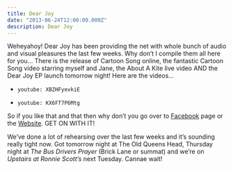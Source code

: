 ```yaml
---
title: Dear Joy
date: "2013-06-24T12:00:00.000Z"
description: Dear Joy
---
```

Weheyahoy! Dear Joy has been providing the net with whole bunch of audio and
visual pleasures the last few weeks. Why don’t I compile them all here for you…
There is the release of Cartoon Song online, the fantastic Cartoon Song video
starring myself and Jane, the About A Kite live video AND the Dear Joy EP launch
tomorrow night! Here are the videos…

- `youtube: XBZHFyevkiE`

- `youtube: KX6FT7P6Mtg`

So if you like that and that then why don’t you go over to
[Facebook](https://en-gb.facebook.com/dearjoymusic/) page or the
[Website](http://www.dearjoymusic.com/). GET ON WITH IT!

We’ve done a lot of rehearsing over the last few weeks and it’s sounding really
tight now. Got tomorrow night at The Old Queens Head, Thursday night at *The Bus
Drivers Prayer* (Brick Lane or summat) and we’re on *Upstairs at Ronnie Scott’s*
next Tuesday. Cannae wait!
